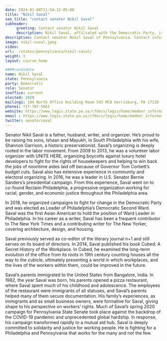 ```yaml
---
date: 2024-01-08T11:54:12-05:00
title: "Nikil Saval"
seo_title: "contact senator Nikil Saval"
subheader:
     greeting: Contact senator Nikil Saval
     description: Nikil Saval, affiliated with the Democratic Party, is an American politician serving as a member of the Pennsylvania State Senate for District 1. He began his term on December 1, 2020, and his current tenure is scheduled to conclude on November 30, 2024.
description: Contact senator Nikil Saval of Pennsylvania. Contact information for Nikil Saval includes email address, phone number, and mailing address.
image: nikil-saval.jpeg
video:
url:  /states/pennsylvania/nikil-saval/
weight: 1
layout: course_home

####candidate
name: Nikil Saval
state: Pennsylvania
party: Democratic
role: Senator
inoffice: current
elected: 2020
mailing1: 104 North Office Huilding Room 543 MCB Harrisburg, PA 17120
phone1: 717-787-5662
website: https://www.legis.state.pa.us/cfdocs/legis/home/member_information/Senate_bio.cfm?id=1921/
email : https://www.legis.state.pa.us/cfdocs/legis/home/member_information/Senate_bio.cfm?id=1921/
twitter: senatorsaval
---
```


Senator Nikil Saval is a father, husband, writer, and organizer. He’s proud to be raising his sons, Ishaan and Mayukh, in South Philadelphia with his wife, Shannon Garrison, a historic preservationist. Saval’s organizing is deeply rooted in the labor movement. From 2009 to 2013, he was a volunteer labor organizer with UNITE HERE, organizing boycotts against luxury hotel developers to fight for the rights of housekeepers and helping to win back the jobs of noontime aides laid off because of Governor Tom Corbett’s budget cuts. Saval also has extensive experience in community and electoral organizing. In 2016, he was a leader in U.S. Senator Bernie Sanders’s presidential campaign. From this experience, Saval went on to co-found Reclaim Philadelphia, a progressive organization working for racial, gender, and economic justice throughout the Philadelphia area.

In 2018, he organized campaigns to fight for change in the Democratic Party and was elected as Leader of Philadelphia’s Democratic Second Ward. Saval was the first Asian American to hold the position of Ward Leader in Philadelphia. In his career as a writer, Saval has been a frequent contributor to The New York Times and a contributing writer for The New Yorker, covering architecture, design, and housing. 

Saval previously served as co-editor of the literary journal n+1 and still serves on its board of directors. In 2014, Saval published his book Cubed: A Secret History of the Workplace. In Cubed, he examined the long-term evolution of the office from its roots in 19th century counting houses all the way to the cubicle, ultimately presenting a world in which workplaces, and the lives of the workers within them, could be improved in the future. 

Saval’s parents immigrated to the United States from Bangalore, India. In 1982, the year Saval was born, his parents opened a pizza restaurant, where Saval spent much of his childhood and adolescence. The employees of the restaurant were immigrants of all statuses, and Saval’s parents helped many of them secure documentation. His family’s experiences, as immigrants and as small business owners, were formative for Saval, giving shape to his perspective on workers’ rights. Much of Saval’s spring 2020 campaign for Pennsylvania State Senate took place against the backdrop of the COVID-19 pandemic and unprecedented global hardship. In response, his campaign transformed rapidly to a mutual aid hub. Saval is deeply committed to solidarity and justice for working people. He is fighting for a Philadelphia and Pennsylvania that works for the many and not the few.
